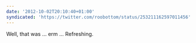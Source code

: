 ```yaml
---
date: '2012-10-02T20:10:40+01:00'
syndicated: 'https://twitter.com/roobottom/status/253211162597011456'
---
```

Well, that was … erm … Refreshing.
